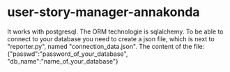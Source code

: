 # user-story-manager-annakonda

It works with postgresql. The ORM technologie is sqlalchemy.
To be able to connect to your database you need to create a json file, which is next to "reporter.py", named "connection_data.json". 
The content of the file:
	{"passwd":"password_of_your_database", "db_name":"name_of_your_database"}
